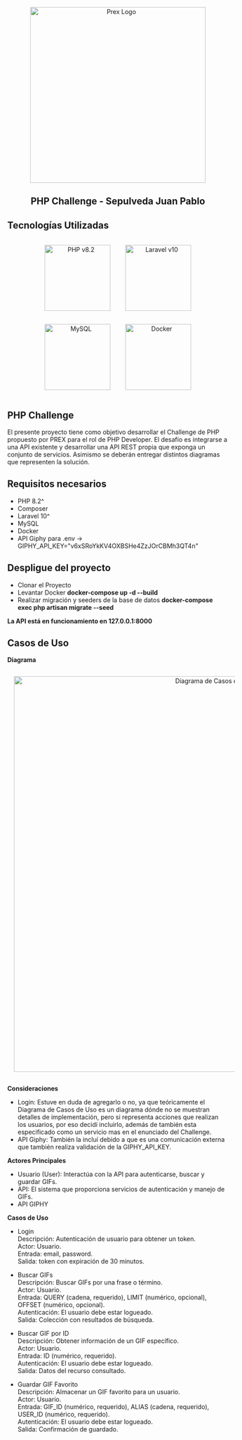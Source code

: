 <p align="center"><a href="https://www.prexcard.com.ar" target="_blank"><img src="https://softweare.com.ar/PrexPHPChallenge-Sepulveda/prex.png" width="400" alt="Prex Logo"></a></p>

<h2 align="center">PHP Challenge - Sepulveda Juan Pablo</h2>

## Tecnologías Utilizadas

<p align="center">
    <a href="https://php.net"><img style="width:150px;margin:15px" src="https://softweare.com.ar/PrexPHPChallenge-Sepulveda/php.webp" alt="PHP v8.2"></a>
    <a href="https://laravel.com"><img style="width:150px;margin:15px" src="https://softweare.com.ar/PrexPHPChallenge-Sepulveda/laravel.png" alt="Laravel v10"></a>
    <a href="https://mysql.com"><img style="width:150px;margin:15px" src="https://softweare.com.ar/PrexPHPChallenge-Sepulveda/mysql.webp" alt="MySQL"></a>
    <a href="https://www.docker.com/"><img style="width:150px;margin:15px" src="https://softweare.com.ar/PrexPHPChallenge-Sepulveda/docker.png" alt="Docker"></a>
</p>

## PHP Challenge

El presente proyecto tiene como objetivo desarrollar el Challenge de PHP propuesto por PREX para el rol de PHP Developer. El desafío es integrarse a una API existente y desarrollar una API REST propia que exponga un conjunto de servicios. Asimismo se deberán entregar distintos diagramas que representen la solución.

## Requisitos necesarios

- PHP 8.2^
- Composer
- Laravel 10^
- MySQL 
- Docker 
- API Giphy para .env -> GIPHY_API_KEY="v6xSRoYkKV4OXBSHe4ZzJOrCBMh3QT4n"



## Despligue del proyecto

- Clonar el Proyecto
- Levantar Docker **docker-compose up -d --build**
- Realizar migración y seeders de la base de datos **docker-compose exec php artisan migrate --seed**

**La API está en funcionamiento en 127.0.0.1:8000**

## Casos de Uso
**Diagrama**

<p align="center">
    <img style="width:900px;margin:15px" src="https://softweare.com.ar/PrexPHPChallenge-Sepulveda/diagcu.png" alt="Diagrama de Casos de Uso">
</p>

**Consideraciones**

- Login: Estuve en duda de agregarlo o no, ya que teóricamente el Diagrama de Casos de Uso es un diagrama dónde no se muestran detalles de implementación, pero si representa acciones que realizan los usuarios, por eso decidí incluirlo, además de también esta especificado como un servicio mas en el enunciado del Challenge.
- API Giphy: También la incluí debido a que es una comunicación externa que también realiza validación de la GIPHY_API_KEY.


**Actores Principales**
- Usuario (User): Interactúa con la API para autenticarse, buscar y guardar GIFs.
- API: El sistema que proporciona servicios de autenticación y manejo de GIFs.
- API GIPHY

**Casos de Uso**
- Login <br>
Descripción: Autenticación de usuario para obtener un token.<br>
Actor: Usuario.<br>
Entrada: email, password. <br>
Salida: token con expiración de 30 minutos.<br>

- Buscar GIFs <br>
Descripción: Buscar GIFs por una frase o término. <br>
Actor: Usuario. <br>
Entrada: QUERY (cadena, requerido), LIMIT (numérico, opcional), OFFSET (numérico, opcional). <br>
Autenticación: El usuario debe estar logueado. <br>
Salida: Colección con resultados de búsqueda.<br> 

- Buscar GIF por ID <br>
Descripción: Obtener información de un GIF específico. <br>
Actor: Usuario.<br>
Entrada: ID (numérico, requerido).<br>
Autenticación: El usuario debe estar logueado.<br>
Salida: Datos del recurso consultado.<br>

- Guardar GIF Favorito <br>
Descripción: Almacenar un GIF favorito para un usuario.<br>
Actor: Usuario.<br>
Entrada: GIF_ID (numérico, requerido), ALIAS (cadena, requerido), USER_ID (numérico, requerido).<br>
Autenticación: El usuario debe estar logueado.<br>
Salida: Confirmación de guardado.<br>
